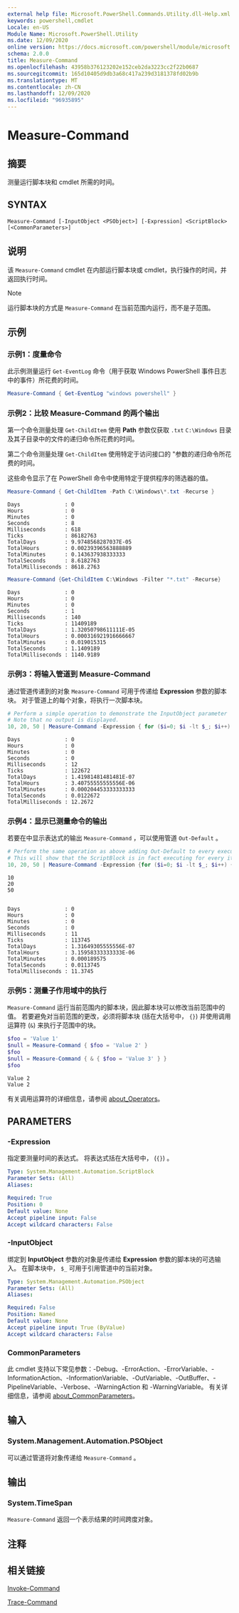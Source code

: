```yaml
---
external help file: Microsoft.PowerShell.Commands.Utility.dll-Help.xml
keywords: powershell,cmdlet
Locale: en-US
Module Name: Microsoft.PowerShell.Utility
ms.date: 12/09/2020
online version: https://docs.microsoft.com/powershell/module/microsoft.powershell.utility/measure-command?view=powershell-7.1&WT.mc_id=ps-gethelp
schema: 2.0.0
title: Measure-Command
ms.openlocfilehash: 43958b376123202e152ceb2da3223cc2f22b0687
ms.sourcegitcommit: 165d10405d9db3a68c417a239d3181378fd02b9b
ms.translationtype: MT
ms.contentlocale: zh-CN
ms.lasthandoff: 12/09/2020
ms.locfileid: "96935895"
---
```

# Measure-Command

## 摘要
测量运行脚本块和 cmdlet 所需的时间。

## SYNTAX

```
Measure-Command [-InputObject <PSObject>] [-Expression] <ScriptBlock> [<CommonParameters>]
```

## 说明

该 `Measure-Command` cmdlet 在内部运行脚本块或 cmdlet，执行操作的时间，并返回执行时间。

> [!NOTE]
> 运行脚本块的方式是 `Measure-Command` 在当前范围内运行，而不是子范围。

## 示例

### 示例1：度量命令

此示例测量运行 `Get-EventLog` 命令（用于获取 Windows PowerShell 事件日志中的事件）所花费的时间。

```powershell
Measure-Command { Get-EventLog "windows powershell" }
```

### 示例2：比较 Measure-Command 的两个输出

第一个命令测量处理 `Get-ChildItem` 使用 **Path** 参数仅获取 `.txt` `C:\Windows` 目录及其子目录中的文件的递归命令所花费的时间。

第二个命令测量处理 `Get-ChildItem` 使用特定于访问接口的 "参数的递归命令所花费的时间。

这些命令显示了在 PowerShell 命令中使用特定于提供程序的筛选器的值。

```powershell
Measure-Command { Get-ChildItem -Path C:\Windows\*.txt -Recurse }
```

```Output
Days              : 0
Hours             : 0
Minutes           : 0
Seconds           : 8
Milliseconds      : 618
Ticks             : 86182763
TotalDays         : 9.9748568287037E-05
TotalHours        : 0.00239396563888889
TotalMinutes      : 0.143637938333333
TotalSeconds      : 8.6182763
TotalMilliseconds : 8618.2763
```

```powershell
Measure-Command {Get-ChildItem C:\Windows -Filter "*.txt" -Recurse}
```

```Output
Days              : 0
Hours             : 0
Minutes           : 0
Seconds           : 1
Milliseconds      : 140
Ticks             : 11409189
TotalDays         : 1.32050798611111E-05
TotalHours        : 0.000316921916666667
TotalMinutes      : 0.019015315
TotalSeconds      : 1.1409189
TotalMilliseconds : 1140.9189
```

### 示例3：将输入管道到 Measure-Command

通过管道传递到的对象 `Measure-Command` 可用于传递给 **Expression** 参数的脚本块。 对于管道上的每个对象，将执行一次脚本块。

```powershell
# Perform a simple operation to demonstrate the InputObject parameter
# Note that no output is displayed.
10, 20, 50 | Measure-Command -Expression { for ($i=0; $i -lt $_; $i++) {$i} }
```

```Output
Days              : 0
Hours             : 0
Minutes           : 0
Seconds           : 0
Milliseconds      : 12
Ticks             : 122672
TotalDays         : 1.41981481481481E-07
TotalHours        : 3.40755555555556E-06
TotalMinutes      : 0.000204453333333333
TotalSeconds      : 0.0122672
TotalMilliseconds : 12.2672
```

### 示例4：显示已测量命令的输出

若要在中显示表达式的输出 `Measure-Command` ，可以使用管道 `Out-Default` 。

```powershell
# Perform the same operation as above adding Out-Default to every execution.
# This will show that the ScriptBlock is in fact executing for every item.
10, 20, 50 | Measure-Command -Expression {for ($i=0; $i -lt $_; $i++) {$i}; "$($_)" | Out-Default }
```

```Output
10
20
50


Days              : 0
Hours             : 0
Minutes           : 0
Seconds           : 0
Milliseconds      : 11
Ticks             : 113745
TotalDays         : 1.31649305555556E-07
TotalHours        : 3.15958333333333E-06
TotalMinutes      : 0.000189575
TotalSeconds      : 0.0113745
TotalMilliseconds : 11.3745
```

### 示例5：测量子作用域中的执行

`Measure-Command` 运行当前范围内的脚本块，因此脚本块可以修改当前范围中的值。 若要避免对当前范围的更改，必须将脚本块 (括在大括号中， `{}`) 并使用调用运算符 (`&`) 来执行子范围中的块。

```powershell
$foo = 'Value 1'
$null = Measure-Command { $foo = 'Value 2' }
$foo
$null = Measure-Command { & { $foo = 'Value 3' } }
$foo
```

```Output
Value 2
Value 2
```

有关调用运算符的详细信息，请参阅 [about_Operators](../Microsoft.PowerShell.Core/About/about_Operators.md#call-operator-)。

## PARAMETERS

### -Expression

指定要测量时间的表达式。 将表达式括在大括号中， (`{}`) 。

```yaml
Type: System.Management.Automation.ScriptBlock
Parameter Sets: (All)
Aliases:

Required: True
Position: 0
Default value: None
Accept pipeline input: False
Accept wildcard characters: False
```

### -InputObject

绑定到 **InputObject** 参数的对象是传递给 **Expression** 参数的脚本块的可选输入。 在脚本块中， `$_` 可用于引用管道中的当前对象。

```yaml
Type: System.Management.Automation.PSObject
Parameter Sets: (All)
Aliases:

Required: False
Position: Named
Default value: None
Accept pipeline input: True (ByValue)
Accept wildcard characters: False
```

### CommonParameters

此 cmdlet 支持以下常见参数：-Debug、-ErrorAction、-ErrorVariable、-InformationAction、-InformationVariable、-OutVariable、-OutBuffer、-PipelineVariable、-Verbose、-WarningAction 和 -WarningVariable。 有关详细信息，请参阅 [about_CommonParameters](https://go.microsoft.com/fwlink/?LinkID=113216)。

## 输入

### System.Management.Automation.PSObject

可以通过管道将对象传递给 `Measure-Command` 。

## 输出

### System.TimeSpan

`Measure-Command` 返回一个表示结果的时间跨度对象。

## 注释

## 相关链接

[Invoke-Command](../Microsoft.PowerShell.Core/Invoke-Command.md)

[Trace-Command](Trace-Command.md)

